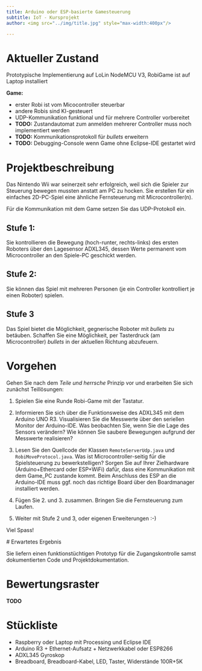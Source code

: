 ```yaml
---
title: Arduino oder ESP-basierte Gamesteuerung
subtitle: IoT - Kursprojekt
author: <img src="../img/title.jpg" style="max-width:400px"/>

---
```

# Aktueller Zustand

Prototypische Implementierung auf LoLin NodeMCU V3, RobiGame ist auf Laptop installiert

**Game:**

* erster Robi ist vom Micocontroller steuerbar
* andere Robis sind KI-gesteuert
* UDP-Kommunikation funktional und für mehrere Controller vorbereitet
* **TODO:** Zustandautomat zum anmelden mehrerer Controller muss noch implementiert werden
* **TODO:** Kommunikationsprotokoll für *bullets* erweitern
* **TODO:** Debugging-Console wenn Game ohne Eclipse-IDE gestartet wird

# Projektbeschreibung

Das Nintendo Wii war seinerzeit sehr erfolgreich, weil sich die Spieler zur Steuerung bewegen mussten anstatt am PC zu hocken. Sie erstellen für ein einfaches 2D-PC-Spiel eine ähnliche Fernsteuerung mit Microcontroller(n).

Für die Kommunikation mit dem Game setzen Sie das UDP-Protokoll ein.

## Stufe 1:

Sie kontrollieren die Bewegung (hoch-runter, rechts-links) des ersten Roboters über den Lagesensor ADXL345, dessen Werte permanent vom Microcontroller an den Spiele-PC geschickt werden.

## Stufe 2:

Sie können das Spiel mit mehreren Personen (je ein Controller kontrolliert je einen Roboter) spielen.

## Stufe 3

Das Spiel bietet die Möglichkeit, gegnerische Roboter mit *bullets* zu betäuben. Schaffen Sie eine Möglichkeit, per Tasterdruck (am Microcontroller) *bullets* in der aktuellen Richtung abzufeuern.

# Vorgehen

Gehen Sie nach dem *Teile und herrsche* Prinzip vor und erarbeiten Sie sich zunächst Teillösungen: 

1. Spielen Sie eine Runde Robi-Game mit der Tastatur. 

2. Informieren Sie sich über die Funktionsweise des ADXL345 mit dem Arduino UNO R3. Visualisieren Sie die Messwerte über den seriellen Monitor der Arduino-IDE. Was beobachten Sie, wenn Sie die Lage des Sensors verändern? Wie können Sie saubere Bewegungen aufgrund der Messwerte realisieren?

3. Lesen Sie den Quellcode der Klassen `RemoteServerUdp.java` und `RobiMoveProtocol.java`. Was ist Microcontroller-seitig für die Spielsteuerung zu bewerkstelligen? Sorgen Sie auf Ihrer Zielhardware (Arduino+Ethercard oder ESP+WiFi) dafür, dass eine Kommunikation mit dem Game_PC zustande kommt. Beim Anschluss des ESP an die Arduino-IDE muss ggf. noch das richtige Board über den Boardmanager installiert werden.

4. Fügen Sie 2. und 3. zusammen. Bringen Sie die Fernsteuerung zum Laufen.

5. Weiter mit Stufe 2 und 3, oder eigenen Erweiterungen :-)

Viel Spass!

<span class="wiss">
# Erwartetes Ergebnis

Sie liefern einen funktionstüchtigen Prototyp für die Zugangskontrolle samst dokumentierten Code und Projektdokumentation.

# Bewertungsraster

**TODO**


</span>

# Stückliste

* Raspberry oder Laptop mit Processing und Eclipse IDE
* Arduino R3 + Ethernet-Aufsatz + Netzwerkkabel oder ESP8266
* ADXL345 Gyroskop
* Breadboard, Breadboard-Kabel, LED, Taster, Widerstände 100R+5K